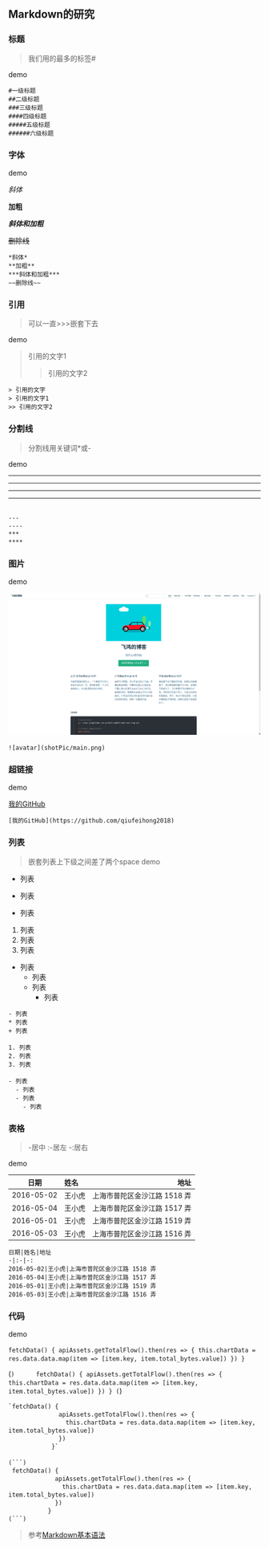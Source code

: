 ## Markdown的研究

### 标题
> 我们用的最多的标签#

demo

```text
#一级标题
##二级标题
###三级标题
####四级标题
#####五级标题
######六级标题

```

### 字体

demo

*斜体*

**加粗**

***斜体和加粗***

~~删除线~~

```text
*斜体*
**加粗**
***斜体和加粗***
~~删除线~~
```

### 引用

> 可以一直>>>嵌套下去

demo

> 引用的文字1
>> 引用的文字2
```text
> 引用的文字
> 引用的文字1
>> 引用的文字2
```

### 分割线

> 分割线用关键词*或-

demo

---
----
***
****

```text

---
----
***
****
```

### 图片

demo

![avatar](shotPic/main.png)

```text
![avatar](shotPic/main.png)
```

### 超链接

demo

[我的GitHub](https://github.com/qiufeihong2018)

```text
[我的GitHub](https://github.com/qiufeihong2018)
```

### 列表

>嵌套列表上下级之间差了两个space
demo
- 列表
* 列表
+ 列表

1. 列表
2. 列表
3. 列表

- 列表   
  - 列表
  - 列表
    - 列表
    
    
```text
- 列表
* 列表
+ 列表

1. 列表
2. 列表
3. 列表

- 列表   
  - 列表
  - 列表
    - 列表

```
### 表格
> -居中  :-居左 -:居右 

demo

日期|姓名|地址
-|:-|-:
2016-05-02|王小虎|上海市普陀区金沙江路 1518 弄
2016-05-04|王小虎|上海市普陀区金沙江路 1517 弄
2016-05-01|王小虎|上海市普陀区金沙江路 1519 弄
2016-05-03|王小虎|上海市普陀区金沙江路 1516 弄

```text
日期|姓名|地址
-|:-|-:
2016-05-02|王小虎|上海市普陀区金沙江路 1518 弄
2016-05-04|王小虎|上海市普陀区金沙江路 1517 弄
2016-05-01|王小虎|上海市普陀区金沙江路 1519 弄
2016-05-03|王小虎|上海市普陀区金沙江路 1516 弄
```

### 代码

demo

`fetchData() {
              apiAssets.getTotalFlow().then(res => {
                this.chartData = res.data.data.map(item => [item.key, item.total_bytes.value])
              })
            }`

(```)     
 fetchData() {
             apiAssets.getTotalFlow().then(res => {
               this.chartData = res.data.data.map(item => [item.key, item.total_bytes.value])
             })
           }
(```)


```text
`fetchData() {
              apiAssets.getTotalFlow().then(res => {
                this.chartData = res.data.data.map(item => [item.key, item.total_bytes.value])
              })
            }`

(```)     
 fetchData() {
             apiAssets.getTotalFlow().then(res => {
               this.chartData = res.data.data.map(item => [item.key, item.total_bytes.value])
             })
           }
(```)
```


> 参考[Markdown基本语法](https://www.jianshu.com/p/191d1e21f7ed)
